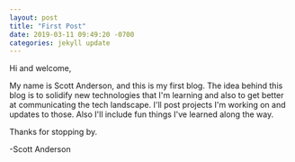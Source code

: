 ```yaml
---
layout: post
title: "First Post"
date: 2019-03-11 09:49:20 -0700
categories: jekyll update
---
```


Hi and welcome,

My name is Scott Anderson, and this is my first blog. The idea behind this blog is to solidify new technologies that I'm learning and also to get better at communicating the tech landscape.
I'll post projects I'm working on and updates to those. Also I'll include fun things I've learned along the way.

Thanks for stopping by.

-Scott Anderson
